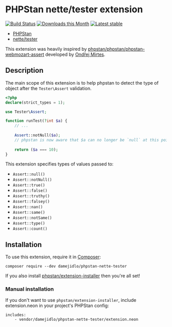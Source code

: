 # PHPStan nette/tester extension

[![Build Status](https://travis-ci.org/damejidlo/phpstan-nette-tester.svg)](https://travis-ci.org/damejidlo/phpstan-nette-tester)
[![Downloads this Month](https://img.shields.io/packagist/dm/damejidlo/phpstan-nette-tester.svg)](https://packagist.org/packages/damejidlo/phpstan-nette-tester)
[![Latest stable](https://img.shields.io/packagist/v/damejidlo/phpstan-nette-tester.svg)](https://packagist.org/packages/damejidlo/phpstan-nette-tester)


* [PHPStan](https://github.com/phpstan/phpstan)
* [nette/tester](https://github.com/nette/tester)

This extension was heavily inspired by [phpstan/phpstan/phpstan-webmozart-assert](https://github.com/phpstan/phpstan-webmozart-assert) developed by [Ondřej Mirtes](https://github.com/ondrejmirtes).

## Description

The main scope of this extension is to help phpstan to detect the type of object after the `Tester\Assert` validation.

```php
<?php
declare(strict_types = 1);

use Tester\Assert;

function runTest(?int $a) {
	// ...
  
	Assert::notNull($a);
	// phpstan is now aware that $a can no longer be `null` at this point
  
	return ($a === 10);
}
```

This extension specifies types of values passed to:

* `Assert::null()`
* `Assert::notNull()`
* `Assert::true()`
* `Assert::false()`
* `Assert::truthy()`
* `Assert::falsey()`
* `Assert::nan()`
* `Assert::same()`
* `Assert::notSame()`
* `Assert::type()`
* `Assert::count()`


## Installation

To use this extension, require it in [Composer](https://getcomposer.org/):

```
composer require --dev damejidlo/phpstan-nette-tester
```

If you also install [phpstan/extension-installer](https://github.com/phpstan/extension-installer) then you're all set!

### Manual installation</summary>

If you don't want to use `phpstan/extension-installer`, include extension.neon in your project's PHPStan config:

```
includes:
    - vendor/damejidlo/phpstan-nette-tester/extension.neon
```
